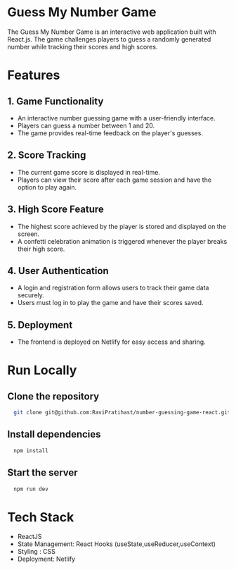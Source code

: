 
# Guess My Number Game

The Guess My Number Game is an interactive web application built with React.js. The game challenges players to guess a randomly generated number while tracking their scores and high scores. 


# Features

## 1. Game Functionality  
- An interactive number guessing game with a user-friendly interface.
- Players can guess a number between 1 and 20.
- The game provides real-time feedback on the player's guesses.

## 2. Score Tracking
- The current game score is displayed in real-time.
- Players can view their score after each game session and have the option to play again.

## 3. High Score Feature 
- The highest score achieved by the player is stored and displayed on the screen.
- A confetti celebration animation is triggered whenever the player breaks their high score.

## 4. User Authentication
- A login and registration form allows users to track their game data securely.
- Users must log in to play the game and have their scores saved.

## 5. Deployment
- The frontend is deployed on Netlify for easy access and sharing.

# Run Locally

## Clone the repository

```bash
  git clone git@github.com:RaviPratihast/number-guessing-game-react.git
```



## Install dependencies

```bash
  npm install
```

## Start the server

```bash
  npm run dev
```


# Tech Stack

- ReactJS
- State Management: React Hooks (useState,useReducer,useContext)
- Styling : CSS
- Deployment: Netlify



